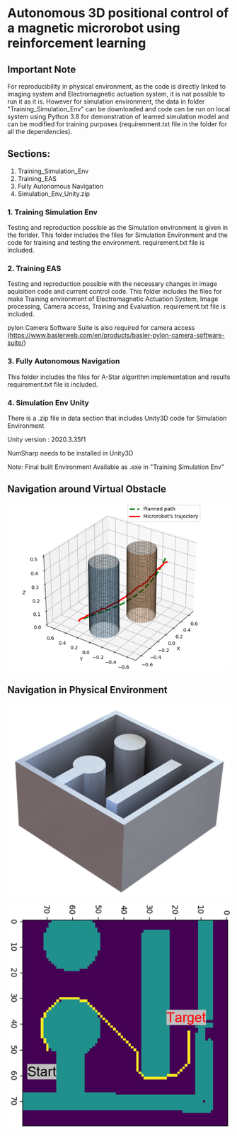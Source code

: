 # **Autonomous 3D positional control of a magnetic microrobot using reinforcement learning**

## **Important Note**
For reproducibility in physical environment, as the code is directly linked to imaging system and Electromagnetic actuation system, it is not possible to run it as it is. However for simulation environment, the data in folder "Training_Simulation_Env" can be downloaded and code can be run on local system using Python 3.8 for demonstration of learned simulation model and can be modified for training purposes (requirenment.txt file in the folder for all the dependencies).

## Sections:

1. Training_Simulation_Env
2. Training_EAS
3. Fully Autonomous Navigation
4. Simulation_Env_Unity.zip

### 1. Training Simulation Env
Testing and reproduction possible as the Simulation environment is given in the forlder.
This folder includes the files for Simulation Environment and the code for training and testing the environment.
requirement.txt file is included.

### 2. Training EAS
Testing and reproduction possible with the necessary changes in image aquisition code and current control code.
This folder includes the files for make Training environment of Electromagnetic Actuation System, Image processing, Camera access, Training and Evaluation.
requirement.txt file is included.

pylon Camera Software Suite is also required for camera access (https://www.baslerweb.com/en/products/basler-pylon-camera-software-suite/)
### 3. Fully Autonomous Navigation
This folder includes the files for A-Star algorithm implementation and results
requirement.txt file is included.

### 4. Simulation Env Unity
There is a .zip file in data section that includes Unity3D code for Simulation Environment

Unity version : 2020.3.35f1

NumSharp needs to be installed in Unity3D

Note: Final built Environment Available as .exe in "Training Simulation Env"

## Navigation around Virtual Obstacle

![Navigation around virtual obstacle](virtual_obstacle.png "Navigation around virtual obstacle")

## Navigation in Physical Environment

![Physical channel](physical_obstacle.png "Physical channel")

![Navigation in Physical channel](physical_obstacle_navigation.png "Physical channel")
